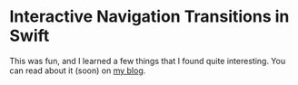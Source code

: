 # Interactive Navigation Transitions in Swift

This was fun, and I learned a few things that I found quite interesting. You can read about it (soon) on [my blog](https://dbgrandi.github.io/).